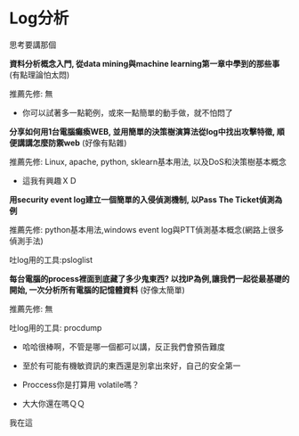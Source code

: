 # Log分析

思考要講那個

**資料分析概念入門, 從data mining與machine learning第一章中學到的那些事**(有點理論怕太悶)

推薦先修: 無

*   你可以試著多一點範例，或來一點簡單的動手做，就不怕悶了

**分享如何用1台電腦癱瘓WEB, 並用簡單的決策樹演算法從log中找出攻擊特徵, 順便講講怎麼防禦web** (好像有點雜)

推薦先修: Linux, apache, python, sklearn基本用法, 以及DoS和決策樹基本概念

*   這我有興趣ＸＤ

**用security event log建立一個簡單的入侵偵測機制, 以Pass The Ticket偵測為例**

推薦先修: python基本用法,windows event log與PTT偵測基本概念(網路上很多偵測手法)

吐log用的工具:psloglist

**每台電腦的process裡面到底藏了多少鬼東西?  以找IP為例,讓我們一起從最基礎的開始, 一次分析所有電腦的記憶體資料** (好像太簡單)

推薦先修: 無

吐log用的工具: procdump

*   哈哈很棒啊，不管是哪一個都可以講，反正我們會預告難度
*   至於有可能有機敏資訊的東西還是別拿出來好，自己的安全第一
*   Proccess你是打算用 volatile嗎？

*   大大你還在嗎ＱＱ

我在這